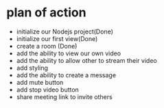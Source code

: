 # plan of action
- initialize our Nodejs project(Done)
- initialize our first view(Done)
- create a room (Done)
- add the ability to view our own video
- add the ability to allow other to stream their video
- add styling 
- add the ability to create a message
- add mute button 
- add stop video button 
- share meeting link to invite others